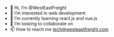 - 👋 Hi, I’m @WestEastFreight
- 👀 I’m interested in web development
- 🌱 I’m currently learning react.js and vue.js
- 💞️ I’m looking to collaborate on 
- 📫 How to reach me tech@westeastfreight.com

<!---
WEF1443/WEF1443 is a ✨ special ✨ repository because its `README.md` (this file) appears on your GitHub profile.
You can click the Preview link to take a look at your changes.
--->
